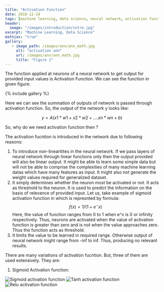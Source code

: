 ```yaml
---
title: "Activation Function"
date: 2018-12-24
tags: [machine learning, data science, neural network, activation function]
header:
  image: "/images/introduction/intro.jpg"
excerpt: "Machine Learning, Data Science"
mathjax: "true"
gallery:
   - image_path: /images/ann/ann_math.jpg
     alt: "activation ann"
     url: /images/ann/ann_math.jpg
     title: "Figure 1"
---
```


The function applied at neurons of a neural network to get output for provided input values is Activation Function. We can see the function in given figure:

{% include gallery %}

Here we can see the summation of outputs of network is passed through activation function. So, the output of the network y looks like:

$$y = A(x1*w1+ x2*w2+ ....xn*wn + b)$$

So, why do we need activation function then ?

The activation fucntion is introduced in the network due to following reasons:

1. To introduce non-linearitites in the neural network. If we pass layers of neural network through linear functions only then the output provided will also be linear output.
   It might be able to learn some simple data but will not be able to comprise the complexities of many machine learning datas which have many features as input.
   It might also not generate the weight values required for generalized dataset.
2. It simply determines whether the neuron most be activated or not. It acts as threshold to the neuron. It is used to predict the information on the basis of relevance of provided input. Let us, take example of sigmoid activation function in which is represnted by formula:
   $$f(x) = 1/(1 + e^-x)$$
   Here, the value of function ranges from 0 to 1 when e^x is 0 or infinity respectively.
   Thus, neurons are activated when the value of activation function is greater than zero and is not when the value approaches zero. Thus the function acts as threshold. 
3. It limits the value to be learned in required range. Otherwise output of neural network might range from -inf to inf. Thus, producing no relevant results.

There are many variations of activation fucntion. But, three of them are used extensively. They are:

1. Sigmoid Activation function:

  <img src="{{ site.url }}{{ site.baseurl }}/images/actv/sigmoid.png" alt="Sigmoid activation function">
  <img src="{{ site.url }}{{ site.baseurl }}/images/actv/tanh.jpeg" alt="Tanh activation function">
  <img src="{{ site.url }}{{ site.baseurl }}/images/actv/relu.jpg" alt="Relu activation function">

